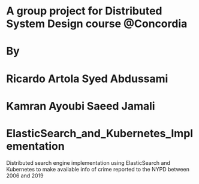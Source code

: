 # A group project for Distributed System Design course @Concordia

# By 
#      Ricardo Artola     Syed Abdussami
#      Kamran Ayoubi      Saeed Jamali


# ElasticSearch_and_Kubernetes_Implementation
Distributed search engine implementation using ElasticSearch and Kubernetes to make available info of crime reported to the NYPD between 2006 and 2019

